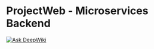 # ProjectWeb - Microservices Backend

[![Ask DeepWiki](https://deepwiki.com/badge.svg)](https://deepwiki.com/NhanVo288/WebCNLTHD)




